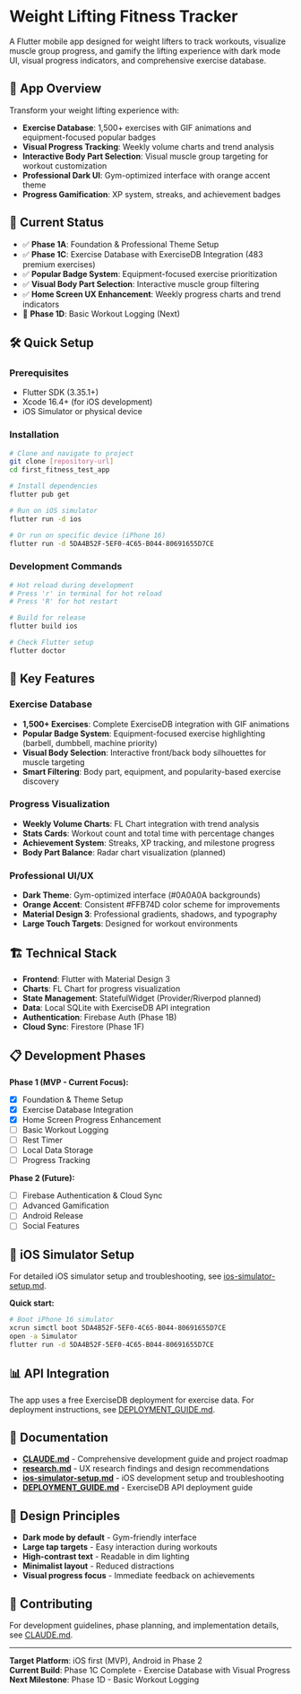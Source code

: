 # Weight Lifting Fitness Tracker

A Flutter mobile app designed for weight lifters to track workouts, visualize muscle group progress, and gamify the lifting experience with dark mode UI, visual progress indicators, and comprehensive exercise database.

## 🎯 App Overview

Transform your weight lifting experience with:
- **Exercise Database**: 1,500+ exercises with GIF animations and equipment-focused popular badges
- **Visual Progress Tracking**: Weekly volume charts and trend analysis
- **Interactive Body Part Selection**: Visual muscle group targeting for workout customization
- **Professional Dark UI**: Gym-optimized interface with orange accent theme
- **Progress Gamification**: XP system, streaks, and achievement badges

## 🚀 Current Status

- ✅ **Phase 1A**: Foundation & Professional Theme Setup
- ✅ **Phase 1C**: Exercise Database with ExerciseDB Integration (483 premium exercises)
- ✅ **Popular Badge System**: Equipment-focused exercise prioritization
- ✅ **Visual Body Part Selection**: Interactive muscle group filtering
- ✅ **Home Screen UX Enhancement**: Weekly progress charts and trend indicators
- 🔄 **Phase 1D**: Basic Workout Logging (Next)

## 🛠 Quick Setup

### Prerequisites
- Flutter SDK (3.35.1+)
- Xcode 16.4+ (for iOS development)
- iOS Simulator or physical device

### Installation
```bash
# Clone and navigate to project
git clone [repository-url]
cd first_fitness_test_app

# Install dependencies
flutter pub get

# Run on iOS simulator
flutter run -d ios

# Or run on specific device (iPhone 16)
flutter run -d 5DA4B52F-5EF0-4C65-B044-80691655D7CE
```

### Development Commands
```bash
# Hot reload during development
# Press 'r' in terminal for hot reload
# Press 'R' for hot restart

# Build for release
flutter build ios

# Check Flutter setup
flutter doctor
```

## 📱 Key Features

### Exercise Database
- **1,500+ Exercises**: Complete ExerciseDB integration with GIF animations
- **Popular Badge System**: Equipment-focused exercise highlighting (barbell, dumbbell, machine priority)
- **Visual Body Selection**: Interactive front/back body silhouettes for muscle targeting
- **Smart Filtering**: Body part, equipment, and popularity-based exercise discovery

### Progress Visualization
- **Weekly Volume Charts**: FL Chart integration with trend analysis
- **Stats Cards**: Workout count and total time with percentage changes
- **Achievement System**: Streaks, XP tracking, and milestone progress
- **Body Part Balance**: Radar chart visualization (planned)

### Professional UI/UX
- **Dark Theme**: Gym-optimized interface (#0A0A0A backgrounds)
- **Orange Accent**: Consistent #FFB74D color scheme for improvements
- **Material Design 3**: Professional gradients, shadows, and typography
- **Large Touch Targets**: Designed for workout environments

## 🏗 Technical Stack

- **Frontend**: Flutter with Material Design 3
- **Charts**: FL Chart for progress visualization
- **State Management**: StatefulWidget (Provider/Riverpod planned)
- **Data**: Local SQLite with ExerciseDB API integration
- **Authentication**: Firebase Auth (Phase 1B)
- **Cloud Sync**: Firestore (Phase 1F)

## 📋 Development Phases

**Phase 1 (MVP - Current Focus):**
- [x] Foundation & Theme Setup
- [x] Exercise Database Integration
- [x] Home Screen Progress Enhancement
- [ ] Basic Workout Logging
- [ ] Rest Timer
- [ ] Local Data Storage
- [ ] Progress Tracking

**Phase 2 (Future):**
- [ ] Firebase Authentication & Cloud Sync
- [ ] Advanced Gamification
- [ ] Android Release
- [ ] Social Features

## 🔧 iOS Simulator Setup

For detailed iOS simulator setup and troubleshooting, see [ios-simulator-setup.md](ios-simulator-setup.md).

**Quick start:**
```bash
# Boot iPhone 16 simulator
xcrun simctl boot 5DA4B52F-5EF0-4C65-B044-80691655D7CE
open -a Simulator
flutter run -d 5DA4B52F-5EF0-4C65-B044-80691655D7CE
```

## 📊 API Integration

The app uses a free ExerciseDB deployment for exercise data. For deployment instructions, see [DEPLOYMENT_GUIDE.md](DEPLOYMENT_GUIDE.md).

## 📖 Documentation

- **[CLAUDE.md](CLAUDE.md)** - Comprehensive development guide and project roadmap
- **[research.md](research.md)** - UX research findings and design recommendations
- **[ios-simulator-setup.md](ios-simulator-setup.md)** - iOS development setup and troubleshooting
- **[DEPLOYMENT_GUIDE.md](DEPLOYMENT_GUIDE.md)** - ExerciseDB API deployment guide

## 🎨 Design Principles

- **Dark mode by default** - Gym-friendly interface
- **Large tap targets** - Easy interaction during workouts
- **High-contrast text** - Readable in dim lighting
- **Minimalist layout** - Reduced distractions
- **Visual progress focus** - Immediate feedback on achievements

## 🤝 Contributing

For development guidelines, phase planning, and implementation details, see [CLAUDE.md](CLAUDE.md).

---

**Target Platform**: iOS first (MVP), Android in Phase 2  
**Current Build**: Phase 1C Complete - Exercise Database with Visual Progress  
**Next Milestone**: Phase 1D - Basic Workout Logging